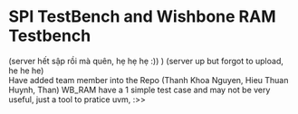 # SPI TestBench and Wishbone RAM Testbench   
(server hết sập rồi mà quên, hẹ hẹ hẹ :)) ) (server up but forgot to upload, he he he)  
Have added team member into the Repo (Thanh Khoa Nguyen, Hieu Thuan Huynh, Than) 
WB_RAM have a 1 simple test case and may not be very useful, just a tool to pratice uvm, :>>
